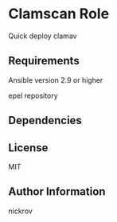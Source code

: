 Clamscan Role
=========

Quick deploy clamav

Requirements
------------

Ansible version 2.9 or higher

epel repository

Dependencies
------------

License
-------

MIT

Author Information
------------------

nickrov

